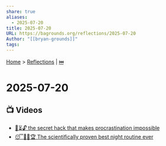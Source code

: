 ```yaml
---
share: true
aliases:
  - 2025-07-20
title: 2025-07-20
URL: https://bagrounds.org/reflections/2025-07-20
Author: "[[bryan-grounds]]"
tags: 
---
```

[Home](../index.md) > [Reflections](./index.md) | [⏮️](./2025-07-19.md)  
# 2025-07-20  
## 📺 Videos  
- [🚫⏳🔓 the secret hack that makes procrastination impossible](../videos/the-secret-hack-that-makes-procrastination-impossible.md)  
- [😴🧪💯🏆 The scientifically proven best night routine ever](../videos/the-scientifically-proven-best-night-routine-ever.md)